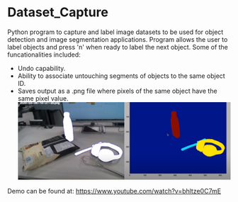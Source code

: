 # Dataset_Capture
Python program to capture and label image datasets to be used for object detection and image segmentation applications. Program allows the user to label objects and press 'n' when ready to label the next object. 
Some of the funcationalities included:
- Undo capability.
- Ability to associate untouching segments of objects to the same object ID.
- Saves output as a .png file where pixels of the same object have the same pixel value.
![alt text](https://github.com/Mena-SA-Kamel/Dataset_Capture/blob/master/data_labeller.png)

Demo can be found at:
https://www.youtube.com/watch?v=bhltze0C7mE
